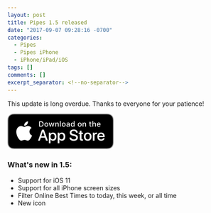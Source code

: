 ```yaml
---
layout: post
title: Pipes 1.5 released
date: "2017-09-07 09:28:16 -0700"
categories:
  - Pipes
  - Pipes iPhone
  - iPhone/iPad/iOS
tags: []
comments: []
excerpt_separator: <!--no-separator-->
---
```


This update is long overdue. Thanks to everyone for your patience!

[![Download on the App Store](/assets/images/3rdparty/Download_on_the_App_Store_Badge_US-UK_RGB_blk_092917.svg)](https://apps.apple.com/us/app/pipes/id296105712)

### What's new in 1.5:

- Support for iOS 11
- Support for all iPhone screen sizes
- Filter Online Best Times to today, this week, or all time
- New icon

